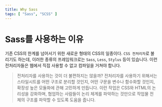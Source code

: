 ```yaml
---
title: Why Sass
tags: [ "Sass", "SCSS" ]
---
```

# Sass를 사용하는 이유 

기존 CSS의 한계를 넘어서기 위한 새로운 형태의 CSS의 일종이다. `CSS 전처리자`로 불리기도 하는데, 이러한 종류의 프레임워크로는 
`Sass`, `Less`, `Stylus` 등이 있습니다. 이런 전처리자들은 웹에서 직접 사용할 수 없고 컴파일을 거쳐야 합니다. 

> 전처리자를 사용하는 것이 더 불편하지는 않을까? 
전처리자를 사용하기 위해서는 스타일시트를 어떤 구조로 분리할 것인지, 어떤 구문을 변수나 함수화할 것인지, 확장성 높은 모듈화에 관해 고민하게 만듭니다. 이런 작업은 CSS와 HTML의 논리성을 강화하며, 협업하는 사람들이 논리 체계를 파악하는 것만으로 작업물 전체의 구조를 파악할 수 있도록 도움을 줍니다. 
